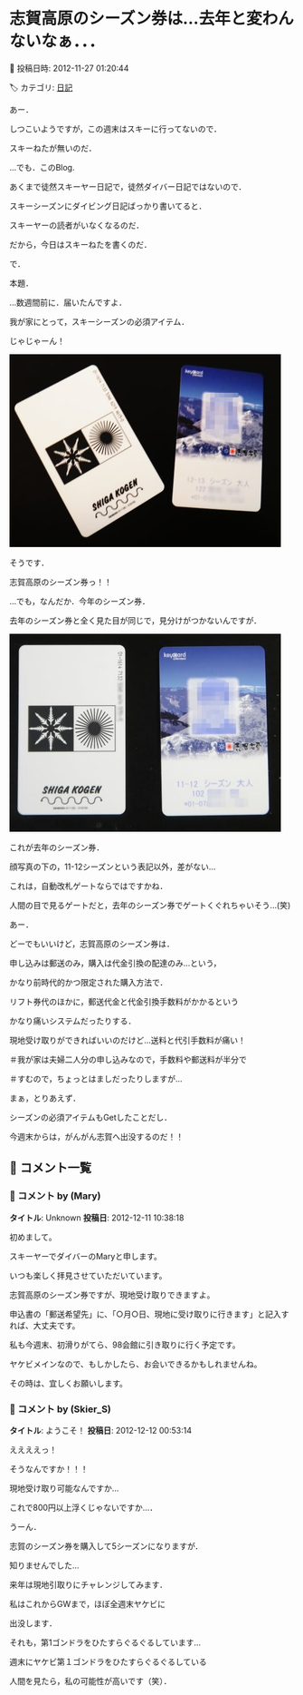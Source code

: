 # 志賀高原のシーズン券は…去年と変わんないなぁ．．．

📅 投稿日時: 2012-11-27 01:20:44

🏷️ カテゴリ: [日記](cc4b5682fb7b8b144980957a978653fb0.md)

あー．





しつこいようですが，この週末はスキーに行ってないので．


スキーねたが無いのだ．





…でも．このBlog.


あくまで徒然スキーヤー日記で，徒然ダイバー日記ではないので．


スキーシーズンにダイビング日記ばっかり書いてると．


スキーヤーの読者がいなくなるのだ．


だから，今日はスキーねたを書くのだ．





で．


本題．





…数週間前に．届いたんですよ．


我が家にとって，スキーシーズンの必須アイテム．


じゃじゃーん！




![bf63198f6653564edc299fe7be855593.jpg](images/bf63198f6653564edc299fe7be855593.jpg)




そうです．


志賀高原のシーズン券っ！！





…でも，なんだか．今年のシーズン券．


去年のシーズン券と全く見た目が同じで，見分けがつかないんですが．




![5373ffe5f48a2fa987edf74b1401f290.jpg](images/5373ffe5f48a2fa987edf74b1401f290.jpg)




これが去年のシーズン券．


顔写真の下の，11-12シーズンという表記以外，差がない…





これは，自動改札ゲートならではですかね．


人間の目で見るゲートだと，去年のシーズン券でゲートくぐれちゃいそう…(笑)





あー．


どーでもいいけど，志賀高原のシーズン券は．


申し込みは郵送のみ，購入は代金引換の配達のみ…という，


かなり前時代的かつ限定された購入方法で．


リフト券代のほかに，郵送代金と代金引換手数料がかかるという


かなり痛いシステムだったりする．


現地受け取りができればいいのだけど…送料と代引手数料が痛い！


＃我が家は夫婦二人分の申し込みなので，手数料や郵送料が半分で


＃すむので，ちょっとはましだったりしますが…





まぁ，とりあえず．


シーズンの必須アイテムもGetしたことだし．


今週末からは，がんがん志賀へ出没するのだ！！

## 💬 コメント一覧

### 💬 コメント by (Mary)
**タイトル**: Unknown
**投稿日**: 2012-12-11 10:38:18

初めまして。

スキーヤーでダイバーのMaryと申します。

いつも楽しく拝見させていただいています。



志賀高原のシーズン券ですが、現地受け取りできますよ。

申込書の「郵送希望先」に、「○月○日、現地に受け取りに行きます」と記入すれば、大丈夫です。

私も今週末、初滑りがてら、98会館に引き取りに行く予定です。



ヤケビメインなので、もしかしたら、お会いできるかもしれませんね。

その時は、宜しくお願いします。

### 💬 コメント by (Skier_S)
**タイトル**: ようこそ！
**投稿日**: 2012-12-12 00:53:14

ええええっ！

そうなんですか！！！

現地受け取り可能なんですか…

これで800円以上浮くじゃないですか…．

うーん．

志賀のシーズン券を購入して5シーズンになりますが．

知りませんでした…

来年は現地引取りにチャレンジしてみます．



私はこれからGWまで，ほぼ全週末ヤケビに

出没します．

それも，第1ゴンドラをひたすらぐるぐるしています…



週末にヤケビ第１ゴンドラをひたすらぐるぐるしている

人間を見たら，私の可能性が高いです（笑）．

